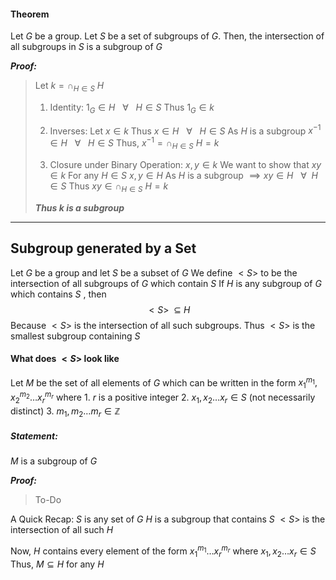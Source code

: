 #### Theorem
Let $G$ be a group. Let $S$ be a set of subgroups of $G$. Then, the intersection of all subgroups in $S$ is a subgroup of $G$

***Proof:***
>Let $k= \cap_{H \in S} \:H$
>1. Identity:
>   $1_{G} \in H \:\:\:\forall\:\:\:H \in S$
>   Thus
> 	  $1_{G} \in k$
> 	  
>2. Inverses:
>   Let $x \in k$
>   Thus $x \in H \:\:\:\forall\:\:\: H \in S$
>   As $H$ is a subgroup
>   $x^{-1} \in H \:\:\: \forall \:\:\: H \in S$
>   Thus,
> 	  $x^{-1} =\cap_{H \in S} \:H = k$
>  
> 3. Closure under Binary Operation:
>    $x,y \in k$
>    We want to show that $xy \in k$
>    For any $H \in S$ 
>    $x,y \in H$
>    As $H$ is a subgroup $\implies xy \in H \:\:\:\forall\:\: H \in S$
>    Thus
> 	   $xy \in \cap_{H \in S} \:H = k$
> 
> ***Thus k is a subgroup***

----------------------------------------

## Subgroup generated by a Set

Let $G$ be a group and let $S$ be a subset of $G$
We define $<S>$ to be the intersection of all subgroups of $G$ which contain $S$
If $H$ is any subgroup of $G$ which contains $S$ , then 
$$
<S> \:\:\subseteq \:H
$$
Because $<S>$ is the intersection of all such subgroups.
Thus $<S>$ is the smallest subgroup containing $S$


#### What does $<S>$ look like

Let $M$ be the set of all elements of $G$ which can be written in the form
$x_{1}^{m_{1}} , x_{2}^{m_{2}} \dots x_{r}^{m_{r}}$ where
	1. $r$ is a positive integer
	2. $x_{1},x_{2}\dots x_{r} \in S$    (not necessarily distinct)
	3. $m_{1} , m_{2} \dots m_{r} \in \mathbb{Z}$

##### Statement:
$M$ is a subgroup of $G$

***Proof:***
>To-Do

A Quick Recap:
$S$ is any set of $G$
$H$ is a subgroup that contains $S$
$<S>$ is the intersection of all such $H$

Now,
	$H$ contains every element of the form $x_{1}^{m_{1}} \dots x_{r}^{m_{r}}$ where 
	$x_{1}, x_{2} \dots x_{r} \in S$
	Thus, 
		$M \subseteq H$   for any $H$
	